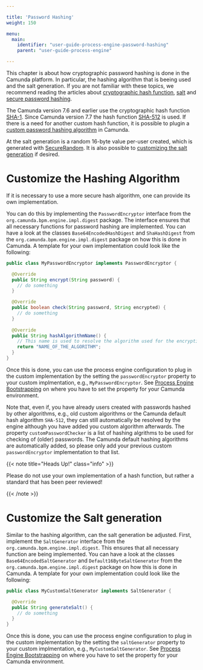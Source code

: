 ```yaml
---

title: 'Password Hashing'
weight: 150

menu:
  main:
    identifier: "user-guide-process-engine-password-hashing"
    parent: "user-guide-process-engine"

---
```


This chapter is about how cryptographic password hashing is done in the Camunda platform. In particular, the hashing algorithm that is beeing used and the salt generation. If you are not familiar with these topics, we recommend reading the articles about [cryptographic hash function](https://en.wikipedia.org/wiki/Cryptographic_hash_function), [salt](https://en.wikipedia.org/wiki/Salt_(cryptography)) and [secure password hashing](https://crackstation.net/hashing-security.htm). 

The Camunda version 7.6 and earlier use the cryptographic hash function [SHA-1](https://en.wikipedia.org/wiki/SHA-1). Since Camunda version 7.7 the hash function [SHA-512](https://en.wikipedia.org/wiki/SHA-2) is used. If there is a need for another custom hash function, it is possible to plugin a [custom password hashing algorithm](#customize-the-hashing-algorithm) in Camunda. 

At the salt generation is a random 16-byte value per-user created, which is generated with [SecureRandom](http://docs.oracle.com/javase/6/docs/api/java/security/SecureRandom.html). It is also possible to [customizing the salt generation](#customize-the-salt-generation) if desired.

# Customize the Hashing Algorithm

If it is necessary to use a more secure hash algorithm, one can provide its own implementation.

You can do this by implementing the `PasswordEncryptor` interface from the `org.camunda.bpm.engine.impl.digest` package. The interface ensures that all necessary functions for password hashing are implemented. You can have a look at the classes `Base64EncodedHashDigest` and `ShaHashDigest` from the `org.camunda.bpm.engine.impl.digest` package on how this is done in Camunda. A template for your own implementation could look like the following:


```java
public class MyPasswordEncryptor implements PasswordEncryptor {

  @Override
  public String encrypt(String password) {
    // do something
  }

  @Override
  public boolean check(String password, String encrypted) {
    // do something
  }
  
  @Override
  public String hashAlgorithmName() {
	// This name is used to resolve the algorithm used for the encryption of a password.
	return "NAME_OF_THE_ALGORITHM";
  }
}
```

Once this is done, you can use the process engine configuration to plug in the custom implementation by the setting the `passwordEncryptor` property to your custom implmentation, e.g., `MyPasswordEncryptor`. See [Process Engine Bootstrapping](../process-engine-bootstrapping) on where you have to set the property for your Camunda environment. 

Note that, even if, you have already users created with passwords hashed by other algorithms, e.g., old custom algorithms or the Camunda default hash algorithm `SHA-512`, they can still automatically be resolved by the engine although you have added you custom algorithm afterwards. The property `customPasswordChecker` is a list of hashing algrithms to be used for checking of (older) passwords. The Camunda default hashing algorithms are automatically added, so please only add your previous custom `passwordEncryptor` implementation to that list.

{{< note title="Heads Up!" class="info" >}}

Please do not use your own implementation of a hash function, but rather a standard that has been peer reviewed!

{{< /note >}}


# Customize the Salt generation

Similar to the hashing algorithm, can the salt generation be adjusted. First, implement the `SaltGenerator` interface from the `org.camunda.bpm.engine.impl.digest`. This ensures that all necessary function are being implemented. You can have a look at the classes `Base64EncodedSaltGenerator` and `Default16ByteSaltGenerator` from the `org.camunda.bpm.engine.impl.digest` package on how this is done in Camunda. A template for your own implementation could look like the following:

```java
public class MyCustomSaltGenerator implements SaltGenerator {

  @Override
  public String generateSalt() {
    // do something
  }
}
```

Once this is done, you can use the process engine configuration to plug in the custom implementation by the setting the `saltGenerator` property to your custom implmentation, e.g., `MyCustomSaltGenerator`. See [Process Engine Bootstrapping](../process-engine-bootstrapping) on where you have to set the property for your Camunda environment.




